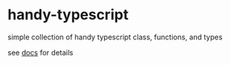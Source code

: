 # handy-typescript
simple collection of handy typescript class, functions, and types

see [docs](https://robbiemu.github.io/handy-typescript/modules.html) for details